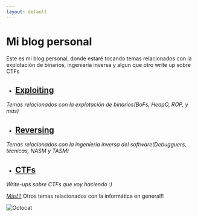 ```yaml
---
layout: default
---
```


# Mi blog personal

Este es mi blog personal, donde estaré tocando temas relacionados con la explotación de binarios, ingeniería inversa y algun que otro write up sobre CTFs

*  ## [Exploiting](./exploiting.html)
_Temas relacionados con la explotación de binarios(BoFs, HeapO, ROP, y más)_

*  ## [Reversing](./reversing.html)
_Temas relacionados con la ingeniería inversa del software(Debugguers, técnicas, NASM y TASM)_

*  ## [CTFs](./CTFs.html)
_Write-ups sobre CTFs que voy haciendo :)_

[Más!!!](./random_posts.html)
Otros temas relacionados con la informática en general!!

![Octocat](https://github.githubassets.com/images/icons/emoji/octocat.png)
